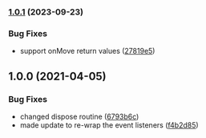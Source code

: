 ### [1.0.1](https://github.com/mig8447/knockout-sortablejs/compare/v1.0.0...v1.0.1) (2023-09-23)


### Bug Fixes

* support onMove return values ([27819e5](https://github.com/mig8447/knockout-sortablejs/commit/27819e5bcaa90e0b06c0290ca14d718d05d20f71))

## 1.0.0 (2021-04-05)


### Bug Fixes

* changed dispose routine ([6793b6c](https://github.com/mig8447/knockout-sortablejs/commit/6793b6c77c980b942d96d3703bf770abcb836a87))
* made update to re-wrap the event listeners ([f4b2d85](https://github.com/mig8447/knockout-sortablejs/commit/f4b2d85c3102bb6e403363fda92150fa443758ca))
